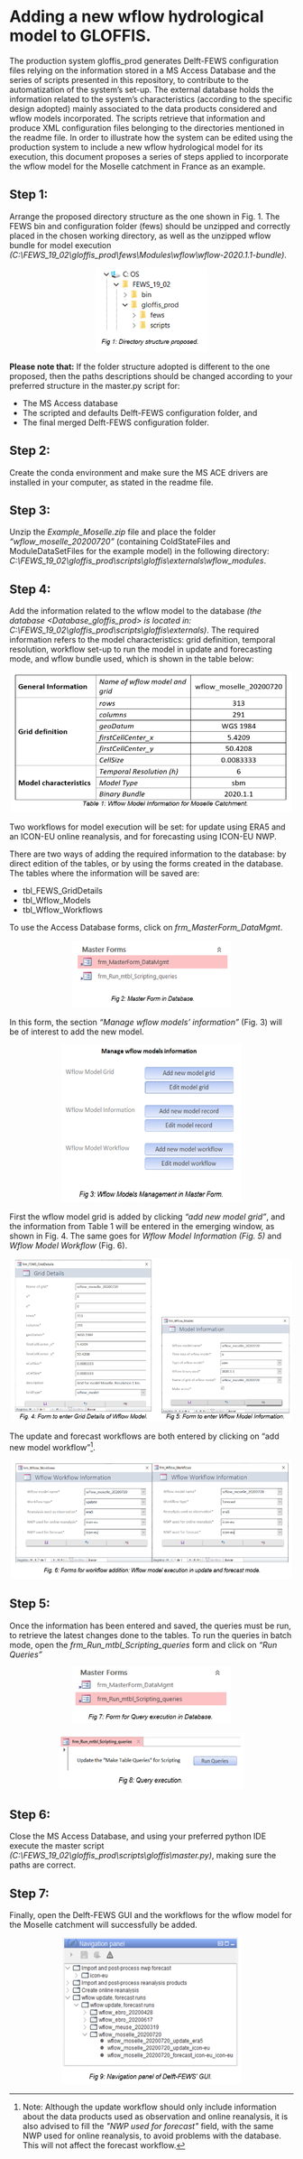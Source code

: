 # Adding a new wflow hydrological model to GLOFFIS.

The production system gloffis_prod generates Delft-FEWS configuration files relying on the information stored in a MS Access Database and the series of scripts presented in this repository, to contribute to the automatization of the system’s set-up. The external database holds the information related to the system’s characteristics (according to the specific design adopted) mainly associated to the data products considered and wflow models incorporated. The scripts retrieve that information and produce XML configuration files belonging to the directories mentioned in the readme file.
In order to illustrate how the system can be edited using the production system to include a new wflow hydrological model for its execution, this document proposes a series of steps applied to incorporate the wflow model for the Moselle catchment in France as an example.

## Step 1: 

Arrange the proposed directory structure as the one shown in Fig. 1. The FEWS bin and configuration folder (fews) should be unzipped and correctly placed in the chosen working directory, as well as the unzipped wflow bundle for model execution *(C:\FEWS_19_02\gloffis_prod\fews\Modules\wflow\wflow-2020.1.1-bundle)*.

<p align="center">
<img width="200" height="150" src="https://github.com/a-onate/gloffis_prod/blob/main/doc/images/add_wflow_model_fig1.png">
</p>

**Please note that:** If the folder structure adopted is different to the one proposed, then the paths descriptions should be changed according to your preferred structure in the master.py script for: 
- The MS Access database 
- The scripted and defaults Delft-FEWS configuration folder, and 
- The final merged Delft-FEWS configuration folder.

## Step 2: 
Create the conda environment and make sure the MS ACE drivers are installed in your computer, as stated in the readme file. 

## Step 3: 

Unzip the *Example_Moselle.zip* file and place the folder *“wflow_moselle_20200720”* (containing ColdStateFiles and ModuleDataSetFiles for the example model) in the following directory: *C:\FEWS_19_02\gloffis_prod\scripts\gloffis\externals\wflow_modules*. 

## Step 4:

Add the information related to the wflow model to the database *(the database <Database_gloffis_prod> is located in: C:\FEWS_19_02\gloffis_prod\scripts\gloffis\externals)*. The required information refers to the model characteristics: grid definition, temporal resolution, workflow set-up to run the model in update and forecasting mode, and wflow bundle used, which is shown in the table below: 

<p align="center">
<img width="500" height="250" src="https://github.com/a-onate/gloffis_prod/blob/main/doc/images/add_wflow_model_table1.png">
</p>

Two workflows for model execution will be set: for update using ERA5 and an ICON-EU online reanalysis, and for forecasting using ICON-EU NWP. 

There are two ways of adding the required information to the database: by direct edition of the tables, or by using the forms created in the database. 
The tables where the information will be saved are: 

- tbl_FEWS_GridDetails 
- tbl_Wflow_Models
- tbl_Wflow_Workflows

To use the Access Database forms, click on *frm_MasterForm_DataMgmt*. 

<p align="center">
<img width="280" height="120" src="https://github.com/a-onate/gloffis_prod/blob/main/doc/images/add_wflow_model_fig2.png">
</p>

In this form, the section *“Manage wflow models’ information”* (Fig. 3) will be of interest to add the new model. 

<p align="center">
<img width="320" height="280" src="https://github.com/a-onate/gloffis_prod/blob/main/doc/images/add_wflow_model_fig3.png">
</p>

First the wflow model grid is added by clicking *“add new model grid”*, and the information from Table 1 will be entered in the emerging window, as shown in Fig. 4. The same goes for *Wflow Model Information (Fig. 5)* and *Wflow Model Workflow* (Fig. 6).

<p align="center">
<img width="500" height="290" src="https://github.com/a-onate/gloffis_prod/blob/main/doc/images/add_wflow_model_fig4_5.png">
</p>

The update and forecast workflows are both entered by clicking on “add new model workflow”[^1].

<p align="center">
<img width="500" height="210" src="https://github.com/a-onate/gloffis_prod/blob/main/doc/images/add_wflow_model_fig6.png">
</p>

## Step 5:

Once the information has been entered and saved, the queries must be run, to retrieve the latest changes done to the tables. To run the queries in batch mode, open the *frm_Run_mtbl_Scripting_queries* form and click on *“Run Queries”*

<p align="center">
<img width="280" height="100" src="https://github.com/a-onate/gloffis_prod/blob/main/doc/images/add_wflow_model_fig7.png">
</p>

<p align="center">
<img width="330" height="100" src="https://github.com/a-onate/gloffis_prod/blob/main/doc/images/add_wflow_model_fig8.png">
</p>

## Step 6:

Close the MS Access Database, and using your preferred python IDE execute the master script *(C:\FEWS_19_02\gloffis_prod\scripts\gloffis\master.py)*, making sure the paths are correct. 

## Step 7:

Finally, open the Delft-FEWS GUI and the workflows for the wflow model for the Moselle catchment will successfully be added. 

<p align="center">
<img width="320" height="260" src="https://github.com/a-onate/gloffis_prod/blob/main/doc/images/add_wflow_model_fig9.png">
</p>


[^1]: Note: Although the update workflow should only include information about the data products used as observation and online reanalysis, it is also advised to fill the *"NWP used for forecast"* field, with the same NWP used for online reanalysis, to avoid problems with the database.  This will not affect the forecast workflow.
